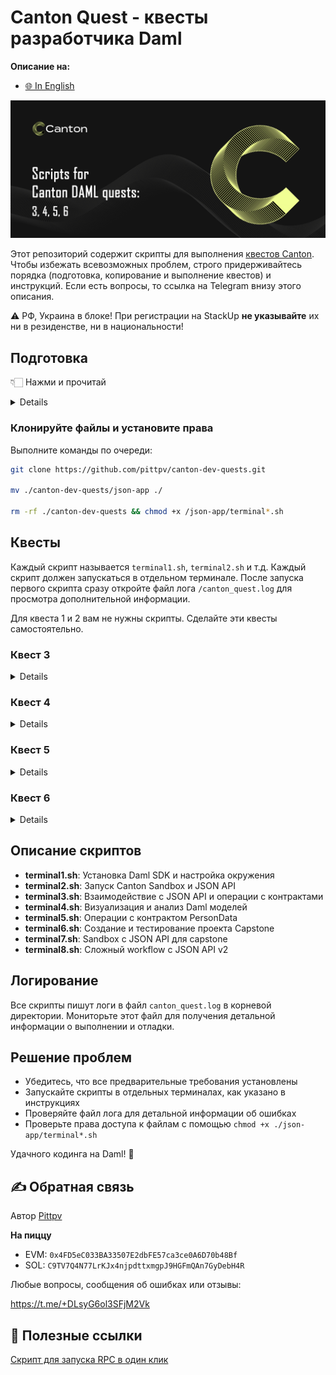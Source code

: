 # Canton Quest - квесты разработчика Daml

**Описание на:**
- [🌐 In English](https://github.com/pittpv/canton-dev-quests/tree/main/en "English version of description")

![Первый экран](other/Canton-Homepage-Hero-Banner.png)

Этот репозиторий содержит скрипты для выполнения [квестов Canton](https://earn.stackup.dev/campaigns/unlocking-canton-with-daml-unifying-traditional-and-crypto-markets-on-chain). Чтобы избежать всевозможных проблем, строго придерживайтесь порядка (подготовка, копирование и выполнение квестов) и инструкций. Если есть вопросы, то ссылка на Telegram внизу этого описания.

⚠️ РФ, Украина в блоке! При регистрации на StackUp **не указывайте** их ни в резиденстве, ни в национальности!

## Подготовка

👇🏻 Нажми и прочитай
<details>

### 1. Установите Visual Studio Code
Скачайте и установите VS Code с: https://code.visualstudio.com/

### 2. Создайте репозиторий
![Создание репозитория](other/Скриншот%2017-10-2025%20202938.jpg)

Введите любое название репозитория:

![Название репозитория](other/Скриншот%2017-10-2025%20203049.jpg)

Можно сделать приватным:

![Приватный репозиторий](other/Скриншот%2017-10-2025%20203127.jpg)

Нажмите "Create repository":

![Кнопка создания](other/Скриншот%2017-10-2025%20203142.jpg)

Создайте пустой файл README:

![Создание README](other/Скриншот%2017-10-2025%20203221.jpg)

Сделайте первоначальный коммит:

![Первоначальный коммит](other/Скриншот%2017-10-2025%20203241.jpg)
![Подтверждение коммита](other/Скриншот%2017-10-2025%20203303.jpg)

### 3. Создайте GitHub Codespace
Нажмите для создания codespace:

![Создание codespace](other/Скриншот%2017-10-2025%20203334.jpg)

Выберите ранее созданный репозиторий:

![Выбор репозитория](other/Скриншот%2017-10-2025%20203428.jpg)

Создайте codespace:

![Создание codespace](other/Скриншот%2017-10-2025%20203453.jpg)

### 4. Установите расширение Daml
Когда codespace будет готов, установите расширение Daml:
- Нажмите кнопку расширений (1)
- Введите "daml" в поиске (2)
- Нажмите Установить (3)

![Установка расширения Daml](other/Скриншот%2017-10-2025%20203551.jpg)

Согласитесь и установите:

![Подтверждение установки](other/Скриншот%2017-10-2025%20203625.jpg)

### 5. Подключите десктопный VS Code
Нажмите для открытия в десктопном VS Code:

![Открыть в десктопе](other/Скриншот%2017-10-2025%20203657.jpg)

Нажмите "Открыть тут":

![Открыть тут](other/Скриншот%2017-10-2025%20203740.jpg)

Подтвердите в десктопной версии:

![Подтверждение в десктопе](other/Скриншот%2017-10-2025%20203803.jpg)

**Примечание:** Программа покажет несколько окон - соглашайтесь со всеми запросами и устанавливайте все, что попросит, для подключения к GitHub.

</details>

### Клонируйте файлы и установите права

Выполните команды по очереди:
```bash
git clone https://github.com/pittpv/canton-dev-quests.git

mv ./canton-dev-quests/json-app ./

rm -rf ./canton-dev-quests && chmod +x /json-app/terminal*.sh
```

## Квесты

Каждый скрипт называется `terminal1.sh`, `terminal2.sh` и т.д. Каждый скрипт должен запускаться в отдельном терминале. После запуска первого скрипта сразу откройте файл лога `/canton_quest.log` для просмотра дополнительной информации.

Для квеста 1 и 2 вам не нужны скрипты. Сделайте эти квесты самостоятельно.

### Квест 3 

<details>

(Держите все терминалы открытыми до завершения квеста)

#### Терминал 1
Откройте терминал:

![Открыть терминал](other/Скриншот%2017-10-2025%20203925.jpg)

Запустите первый скрипт:
```bash
bash ./json-app/terminal1.sh
```

Дождитесь завершения:

![Терминал 1 завершен](other/Скриншот%2017-10-2025%20204715.jpg)

#### Терминал 2
Откройте новый терминал и запустите:
```bash
bash ./json-app/terminal2.sh
```

Дождитесь сообщений:

![Терминал 2 работает](other/Скриншот%2017-10-2025%20211721.jpg)

#### Терминал 3
Откройте новый терминал и запустите:
```bash
bash ./json-app/terminal3.sh
```

Дождитесь завершения:

![Терминал 3 завершен](other/Скриншот%2017-10-2025%20224752.jpg)

**Требования к скриншоту:**

- Последняя команда `curl`
- Весь ваш экран, включая панель задач (Windows / Linux) или Dock (MacOS)
- Полный вывод команды, включая `contractId` и `templateId`.

**Рекомендации по скриншоту:**

- Раскройте папку с файлами (1 на скриншоте)
- Закройте файл с логом (2 на скриншоте)
- Прокрутите окно терминала до этой строки (3 на скриншоте)
- Уменьшите окно чтобы снизу было так (4 на скриншоте)

Сохраните скриншот как: `C52Q3_ВашStackupЛогин.png` или `.jpg`

**Теперь во втором терминале нажмите Ctrl+C и закройте все три терминала.**
</details>

### Квест 4

<details>

Откройте новый терминал и запустите:
```bash
bash ./json-app/terminal4.sh
```

Дождитесь завершения:

![Терминал 4 завершен](other/Скриншот%2018-10-2025%20104316.jpg)

Нажмите на первый "Script result". Откроется окно со схемой. В нем поставьте галку (2 на скриншоте).

![Терминал 4 подробности](other/Скриншот 18-10-2025 104831.jpg)

Нажмите кнопку с зажатым Alt (1 на скриншоте) и откройте новое окно (3 на скриншоте).

Далее нажмите на второй "Script result" и перетяните схему вниз. Поставьте галку как в предыдущей схеме.

Повторите действия с третьим "Script result", не забудьте поставить галку.

Сделайте скриншот всего окна. Должно получиться так:

![Результат квеста 4](other/Скриншот%2018-10-2025%20104831.jpg)

**Требования к скриншоту:**

* Код для `token_test_1`, `token_test_2` и `token_archive_exercise`
* Результаты скрипта `token_test_2`
* Результаты скрипта `token_archive_exercise`
* Весь ваш экран, включая панель задач (Windows / Linux) или Dock (MacOS)

Сохраните как: `C52Q4_ВашStackupЛогин.png` или `.jpg`

Можно закрыть терминал.
</details>

### Квест 5

<details>

Откройте новый терминал и запустите:
```bash
bash ./json-app/terminal5.sh
```

Дождитесь завершения:

![Терминал 5 завершен](other/Скриншот%2018-10-2025%20112605.jpg)

Откройте файл `PersonData.daml` в папке (3 на скриншоте).

Нажмите на "Script result" (1 на скриншоте). Откроется окно со схемой. В нем поставьте галку (2 на скриншоте).

Сделайте скриншот всего окна. Должно получиться как на скриншоте:

![Результат квеста 5](other/Скриншот%2018-10-2025%20112605.jpg)

**Требования к скриншоту:**

- Таблица для `PersonData:PersonData`. В частности, должна быть видна колонка `contact`.
- Флажок `Show archived` должен быть установлен
- Весь ваш экран, включая панель задач (Windows / Linux) или Dock (MacOS)

Сохраните как: `C52Q5_ВашStackupЛогин.png` или `.jpg`

Можно закрыть терминал.
</details>

### Квест 6

<details>

(Держите все терминалы открытыми до завершения квеста)

#### Терминал 1
Откройте новый терминал и запустите:
```bash
bash ./json-app/terminal6.sh
```

Дождитесь завершения:

![Терминал 6 завершен](other/Скриншот%2018-10-2025%20192352.jpg)

#### Терминал 2
Откройте новый терминал и запустите:
```bash
bash ./json-app/terminal7.sh
```

Дождитесь сообщений:

![Терминал 7 работает](other/Скриншот%2018-10-2025%20192422.jpg)

#### Терминал 3
Откройте новый терминал и запустите:
```bash
bash ./json-app/terminal8.sh
```

Дождитесь завершения:

![Терминал 8 завершен](other/Скриншот%2018-10-2025%20192422.jpg)

**Требования к скриншоту:**

- Сегмент `createArgument`
- Issuer: EUR_BANK, Owner: Bob
- Валюта: EUR, сумма: 100
- Поле `createdAt` должно быть хорошо видно
- Весь ваш экран, включая панель задач (Windows / Linux) или Dock (MacOS)

**Советы:**
- Раскройте папку `capstone`
- Закройте файл с логом
- Прокрутите окно терминала до нужного места

Сохраните скриншот как: `C52Q6_ВашStackupЛогин.png` или `.jpg`

**Теперь в седьмом терминале нажмите Ctrl+C и закройте все три терминала.**

</details>

## Описание скриптов

- **terminal1.sh**: Установка Daml SDK и настройка окружения
- **terminal2.sh**: Запуск Canton Sandbox и JSON API
- **terminal3.sh**: Взаимодействие с JSON API и операции с контрактами
- **terminal4.sh**: Визуализация и анализ Daml моделей
- **terminal5.sh**: Операции с контрактом PersonData
- **terminal6.sh**: Создание и тестирование проекта Capstone
- **terminal7.sh**: Sandbox с JSON API для capstone
- **terminal8.sh**: Сложный workflow с JSON API v2

## Логирование

Все скрипты пишут логи в файл `canton_quest.log` в корневой директории. Мониторьте этот файл для получения детальной информации о выполнении и отладки.

## Решение проблем

- Убедитесь, что все предварительные требования установлены
- Запускайте скрипты в отдельных терминалах, как указано в инструкциях
- Проверяйте файл лога для детальной информации об ошибках
- Проверьте права доступа к файлам с помощью `chmod +x ./json-app/terminal*.sh`

Удачного кодинга на Daml! 🚀

## ✍️ Обратная связь

Автор [Pittpv](https://x.com/pittpv)

**На пиццу**

- EVM: `0x4FD5eC033BA33507E2dbFE57ca3ce0A6D70b48Bf`
- SOL: `C9TV7Q4N77LrKJx4njpdttxmgpJ9HGFmQAn7GyDebH4R`

Любые вопросы, сообщения об ошибках или отзывы:

https://t.me/+DLsyG6ol3SFjM2Vk


## 🔗 Полезные ссылки

[Скрипт для запуска RPC в один клик](https://github.com/pittpv/sepolia-auto-install "Запуск Sepolia узла для RPC")
